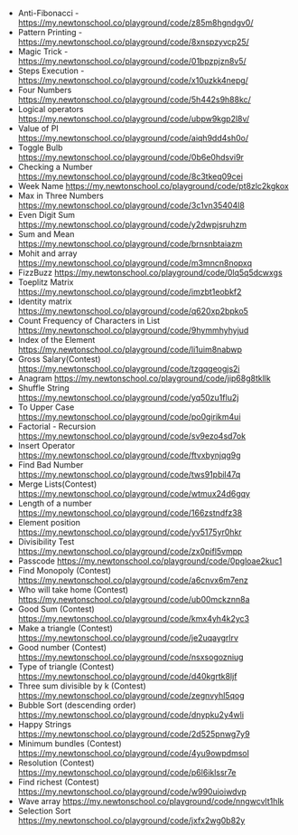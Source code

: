 - Anti-Fibonacci - https://my.newtonschool.co/playground/code/z85m8hgndgv0/
- Pattern Printing - https://my.newtonschool.co/playground/code/8xnspzyvcp25/
- Magic Trick - https://my.newtonschool.co/playground/code/01bpzpjzn8v5/
- Steps Execution - https://my.newtonschool.co/playground/code/x10uzkk4nepg/
- Four Numbers https://my.newtonschool.co/playground/code/5h442s9h88kc/
- Logical operators https://my.newtonschool.co/playground/code/ubpw9kgp2l8v/
- Value of PI https://my.newtonschool.co/playground/code/aiqh9dd4sh0o/
- Toggle Bulb https://my.newtonschool.co/playground/code/0b6e0hdsvi9r
- Checking a Number https://my.newtonschool.co/playground/code/8c3tkeq09cei
- Week Name https://my.newtonschool.co/playground/code/pt8zlc2kgkox
- Max in Three Numbers https://my.newtonschool.co/playground/code/3c1vn35404l8
- Even Digit Sum https://my.newtonschool.co/playground/code/y2dwpjsruhzm
- Sum and Mean https://my.newtonschool.co/playground/code/brnsnbtaiazm
- Mohit and array https://my.newtonschool.co/playground/code/m3mncn8nopxq
- FizzBuzz https://my.newtonschool.co/playground/code/0lq5q5dcwxgs
- Toeplitz Matrix https://my.newtonschool.co/playground/code/imzbt1eobkf2
- Identity matrix https://my.newtonschool.co/playground/code/q620xp2bpko5
- Count Frequency of Characters in List https://my.newtonschool.co/playground/code/9hymmhyhyjud
- Index of the Element https://my.newtonschool.co/playground/code/li1uim8nabwp
- Gross Salary(Contest) https://my.newtonschool.co/playground/code/tzgqgeogjs2i
- Anagram https://my.newtonschool.co/playground/code/jip68g8tkllk
- Shuffle String https://my.newtonschool.co/playground/code/yq50zu1flu2j
- To Upper Case https://my.newtonschool.co/playground/code/po0girikm4ui
- Factorial - Recursion https://my.newtonschool.co/playground/code/sv9ezo4sd7ok
- Insert Operator https://my.newtonschool.co/playground/code/ftvxbynjqg9g
- Find Bad Number https://my.newtonschool.co/playground/code/tws91pbil47q
- Merge Lists(Contest) https://my.newtonschool.co/playground/code/wtmux24d6gqy 
- Length of a number https://my.newtonschool.co/playground/code/166zstndfz38
- Element position https://my.newtonschool.co/playground/code/yv5175yr0hkr
- Divisibility Test https://my.newtonschool.co/playground/code/zx0pifl5vmpp
- Passcode https://my.newtonschool.co/playground/code/0pgloae2kuc1
- Find Monopoly (Contest) https://my.newtonschool.co/playground/code/a6cnvx6m7enz
- Who will take home (Contest) https://my.newtonschool.co/playground/code/ub00mckznn8a
- Good Sum (Contest) https://my.newtonschool.co/playground/code/kmx4yh4k2yc3
- Make a triangle (Contest) https://my.newtonschool.co/playground/code/je2uqaygrlrv
- Good number (Contest) https://my.newtonschool.co/playground/code/nsxsogozniug
- Type of triangle (Contest) https://my.newtonschool.co/playground/code/d40kgrtk8ljf
- Three sum divisible by k (Contest) https://my.newtonschool.co/playground/code/zegnvyhl5qog
- Bubble Sort (descending order) https://my.newtonschool.co/playground/code/dnypku2y4wli
- Happy Strings https://my.newtonschool.co/playground/code/2d525pnwg7y9
- Minimum bundles (Contest) https://my.newtonschool.co/playground/code/4yu9owpdmsol
- Resolution (Contest) https://my.newtonschool.co/playground/code/p6l6iklssr7e
- Find richest (Contest) https://my.newtonschool.co/playground/code/w990uioiwdvp
- Wave array https://my.newtonschool.co/playground/code/nngwcvlt1hlk
- Selection Sort https://my.newtonschool.co/playground/code/jxfx2wg0b82y